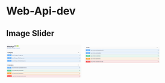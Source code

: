 # Web-Api-dev
<!-- Image Slider -->
## Image Slider

<!-- Image 1 -->
<kbd>
  <img src="api%20screenshot/1.png" alt="Image 1" width="200"/>
</kbd>

<!-- Image 2 -->
<kbd>
  <img src="api%20screenshot/2.png" alt="Image 2" width="200"/>
</kbd>

<!-- Image 3 -->
<kbd>
  <img src="api%20screenshot/3.png" alt="Image 3" width="200"/>
</kbd>

